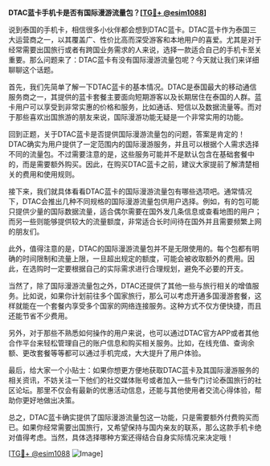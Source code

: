**DTAC蓝卡手机卡是否有国际漫游流量包？[[TG💪+ @esim1088](https://t.me/s/esim1088)]**

说到泰国的手机卡，相信很多小伙伴都会想到DTAC蓝卡。DTAC蓝卡作为泰国三大运营商之一，以其覆盖广、性价比高而深受游客和本地用户的喜爱。尤其是对于经常需要出国旅行或者有跨国业务需求的人来说，选择一款适合自己的手机卡至关重要。那么问题来了：DTAC蓝卡有没有国际漫游流量包呢？今天就让我们来详细聊聊这个话题。

首先，我们先简单了解一下DTAC蓝卡的基本情况。DTAC是泰国最大的移动通信服务商之一，其提供的蓝卡套餐主要面向短期游客以及长期居住在泰国的人群。蓝卡用户可以享受到非常实惠的价格和服务，比如通话、短信以及数据流量等。而对于那些喜欢出国旅游的朋友来说，国际漫游功能无疑是一个非常实用的功能。

回到正题，关于DTAC蓝卡是否提供国际漫游流量包的问题，答案是肯定的！DTAC确实为用户提供了一定范围内的国际漫游服务，并且可以根据个人需求选择不同的流量包。不过需要注意的是，这些服务可能并不是默认包含在基础套餐中的，而是需要额外购买。因此，在购买DTAC蓝卡之前，建议大家提前了解清楚相关的费用和使用规则。

接下来，我们就具体看看DTAC蓝卡的国际漫游流量包有哪些选项吧。通常情况下，DTAC会推出几种不同规格的国际漫游流量包供用户选择。例如，有的包可能只提供少量的国际数据流量，适合偶尔需要在国外发几条信息或查看地图的用户；而另一些则能够提供较大的流量额度，非常适合长时间待在国外并且需要频繁上网的朋友们。

此外，值得注意的是，DTAC的国际漫游流量包并不是无限使用的。每个包都有明确的时间限制和流量上限，一旦超出规定的额度，可能会被收取额外的费用。因此，在选购时一定要根据自己的实际需求进行合理规划，避免不必要的开支。

当然了，除了国际漫游流量包之外，DTAC还提供了其他一些与旅行相关的增值服务。比如说，如果你计划前往多个国家旅行，那么可以考虑开通多国漫游套餐，这样就能在一个套餐内享受多个国家的网络连接服务。这种方式不仅方便快捷，而且还能节省不少费用。

另外，对于那些不熟悉如何操作的用户来说，也可以通过DTAC官方APP或者其他合作平台来轻松管理自己的账户信息和购买相关服务。比如，在线充值、查询余额、更改套餐等等都可以通过手机完成，大大提升了用户体验。

最后，给大家一个小贴士：如果你想更方便地获取DTAC蓝卡及其国际漫游服务的相关资讯，不妨关注一下他们的社交媒体账号或者加入一些专门讨论泰国旅行的社区论坛。那里不仅会有最新的优惠活动信息，还能与其他使用者交流心得体验，帮助你更好地做出决策。

总之，DTAC蓝卡确实提供了国际漫游流量包这一功能，只是需要额外付费购买而已。如果你经常需要出国旅行，又希望保持与国内亲友的联系，那么这款手机卡绝对值得考虑。当然，具体选择哪种方案还得结合自身实际情况来决定哦！

[[TG💪+ @esim1088](https://t.me/s/esim1088) ![Image](https://i.postimg.cc/4NQfJmqS/Snipaste-2025-05-13-00-14-12.png)]